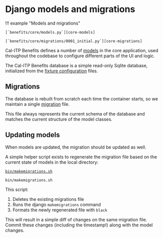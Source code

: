 # Django models and migrations

!!! example "Models and migrations"

    [`benefits/core/models.py`][core-models]

    [`benefits/core/migrations/0001_initial.py`][core-migrations]

Cal-ITP Benefits defines a number of [models][core-models] in the core application, used throughout the codebase to configure
different parts of the UI and logic.

The Cal-ITP Benefits database is a simple read-only Sqlite database, initialized from the [fixture configuration](../configuration/fixtures.md) files.

## Migrations

The database is rebuilt from scratch each time the container starts, so we maintain a single [migration][core-migrations] file.

This file always represents the current schema of the database and matches the current structure of the model classes.

## Updating models

When models are updated, the migration should be updated as well.

A simple helper script exists to regenerate the migration file based on the current state of models in the local directory:

[`bin/makemigrations.sh`][makemigrations]

```bash
bin/makemigrations.sh
```

This script:

1. Deletes the existing migrations file
1. Runs the django `makemigrations` command
1. Formats the newly regenerated file with `black`

This will result in a simple diff of changes on the same migration file. Commit these changes (including the timestamp!) along
with the model changes.

[core-models]: https://github.com/cal-itp/benefits/blob/dev/benefits/core/models.py
[core-migrations]: https://github.com/cal-itp/benefits/blob/dev/benefits/core/migrations/0001_initial.py
[makemigrations]: https://github.com/cal-itp/benefits/blob/dev/bin/makemigrations.sh
